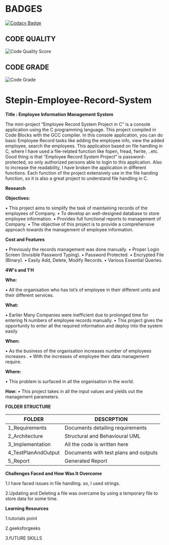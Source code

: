 # BADGES

[![Codacy Badge](https://api.codacy.com/project/badge/Grade/723c7590de6449a5b35c8720fd5092f7)](https://app.codacy.com/gh/raagavardhini/Stepin-Employee-Record-System?utm_source=github.com&utm_medium=referral&utm_content=raagavardhini/Stepin-Employee-Record-System&utm_campaign=Badge_Grade_Settings)

## CODE QUALITY 

![Code Quality Score](https://www.code-inspector.com/project/28095/score/svg)

## CODE GRADE

![Code Grade](https://www.code-inspector.com/project/28095/status/svg)



# Stepin-Employee-Record-System

__Title : Employee Information Management System__

The mini-project “Employee Record System Project in C” is a console application using the C programming language. This project compiled in Code Blocks with the GCC compiler. In this console application, you can do basic Employee Record tasks like adding the employee info, view the added employee, search the employees.
This application based on file handling in C, where I have used a file-related function like fopen, fread, fwrite, ..etc. Good thing is that “Employee Record System Project” is password-protected, so only authorized persons able to login to this application.
Also to increase the readability, I have broken the application in different functions. Each function of the project extensively use in the file handing function, so it is also a great project to understand file handling in C.

__Research__

__Objectives:__

•	This project aims to simplify the task of maintaining records of the employees of Company.
•	To develop an well-designed database to store employee information. 
•	Provides full functional reports to management of Company. 
•	The objective of this project is to provide a comprehensive approach towards the management of employee information.

__Cost and Features__

•	Previously the records management was done manually.
•	Proper Login Screen (Invisible Password Typing).
•	Password Protected.
•	Encrypted File (Binary).
•	Easily Add, Delete, Modify Records.
•	Various Essential Queries.

__4W's and 1'H__

__Who:__

•	All the organisation who has lot’s of employee in their different units and their different services.

__What:__

•	Earlier Many Companies were inefficient due to prolonged time for entering N numbers of employee records manually.
•	This project gives the opportunity to enter all the required information and deploy into the system easily

__When:__

•	As the business of the organisation increases number of employees increases .
•	With the increases of employee their data management require.

__Where:__

•	This problem is surfaced in all the organisation in the world.

__How:__
•	This project takes in all the input values and yields out the management parameters.

__FOLDER STRUCTURE__


| FOLDER              |                  DESCRPTION             |    
|---------------------|-----------------------------------------|
| 1_Requirements      |Documents detailing requirements         |             
| 2_Architecture      |Structural and Behavioural UML           |   
| 3_Implementation    |All the code is written here             |
| 4_TestPlanAndOutput |Documents with test plans and outputs    | 
| 5_Report            |Generated Report                         | 

__Challenges Faced and How Was It Overcome__

1.I have faced issues in file handling. so, I used strings.

2.Updating and Deleting a file was overcame by using a temporary file to store data for some time.


__Learning Resources__

1.tutorials point

2.geeksforgeeks

3.fUTURE SKILLS







